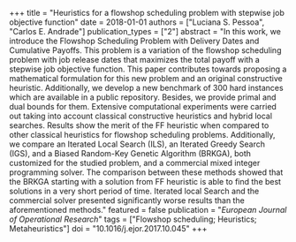 +++
title = "Heuristics for a flowshop scheduling problem with stepwise job objective function"
date = 2018-01-01
authors = ["Luciana S. Pessoa", "Carlos E. Andrade"]
publication_types = ["2"]
abstract = "In this work, we introduce the Flowshop Scheduling Problem with Delivery Dates and Cumulative Payoffs. This problem is a variation of the flowshop scheduling problem with job release dates that maximizes the total payoff with a stepwise job objective function. This paper contributes towards proposing a mathematical formulation for this new problem and an original constructive heuristic. Additionally, we develop a new benchmark of 300 hard instances which are available in a public repository. Besides, we provide primal and dual bounds for them. Extensive computational experiments were carried out taking into account classical constructive heuristics and hybrid local searches. Results show the merit of the FF heuristic when compared to other classical heuristics for flowshop scheduling problems. Additionally, we compare an Iterated Local Search (ILS), an Iterated Greedy Search (IGS), and a Biased Random-Key Genetic Algorithm (BRKGA), both customized for the studied problem, and a commercial mixed integer programming solver. The comparison between these methods showed that the BRKGA starting with a solution from FF heuristic is able to find the best solutions in a very short period of time. Iterated local Search and the commercial solver presented significantly worse results than the aforementioned methods."
featured = false
publication = "*European Journal of Operational Research*"
tags = ["Flowshop scheduling; Heuristics; Metaheuristics"]
doi = "10.1016/j.ejor.2017.10.045"
+++

